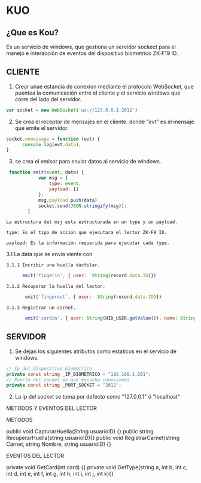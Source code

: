 # KUO

## ¿Que es Kou?
Es un servicio de windows, que gestiona un servidor sockect para el manejo e interacción de eventos del dispositivo biometrico ZK-F19 ID.

## CLIENTE

1. Crear unae estancia de conexion mediante el protocolo WebSocket, que puentea la comunicación entre el cliente y el servicio windows que corre del lado del servidor.
```js
var socket = new WebSocket('ws://127.0.0.1:2012')
```

2. Se crea el receptor de mensajes en el cliente. donde "evt" es el mensaje que emite el servidor.
```js
socket.onmessage = function (evt) {
      console.log(evt.data);
}
```
3. se crea el emisor para  enviar datos al servicio de windows.

```js
 function emit(event, data) {
            var msg = {
                type: event,
                payload: []
            };
            msg.payload.push(data)
            socket.send(JSON.stringify(msg));
        } 
```
	La estructura del msj esta estructurada en un type y un payload.

	type: Es el tipo de acción que ejecutara el lector ZK-F9 ID.

	payload: Es la información requerida para ejecutar cada type. 
 

3.1 La data que se envia viente con 

	3.1.1 Incribir una huella dactilar.
```js
      emit('fingerin', { user:  String(record.data.ID)})
```

	3.1.2 Recuperar la huella del lector.
```js
       emit('fingerout', { user:  String(record.data.ID)})
```
	3.1.3 Registrar un carnet.
```js
	   emit('cardin', { user: String(HID_USER.getValue()), name: String(HNOMBRE_USER.getValue()), card: String(record.data.ETIQ_ETIQUETA) })
```

## SERVIDOR


1. Se dejan los siguientes atributos como estaticos en el servicio de windows.
```cs
// Ip del dispositivo biometrico
private const string _IP_BIOMETRICO = "192.168.1.201";
// Puerto del socket en que escucha conexiones
private const string _PORT_SOCKET = "2012";
```
2. La ip del socket se toma por defecto como "127.0.0.1" ó "localhost"

METODOS Y EVENTOS DEL LECTOR

METODOS 
 
  public void CapturarHuella(String usuarioID) {}
  public string RecuperarHuella(string usuarioID){}
  public void RegistrarCarnet(string Carnet, string Nombre, string usuarioID) {}

EVENTOS DEL LECTOR
 
  private void GetCard(int card) {}
  private void GetType(string a, int b, int c, int d, int e, int f, int g, int h, int i, int j, int k){}



